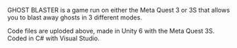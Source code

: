GHOST BLASTER is a game run on either the Meta Quest 3 or 3S that allows you to blast away ghosts in 3 different modes.

Code files are uploded above, made in Unity 6 with the Meta Quest 3S. Coded in C# with Visual Studio.
